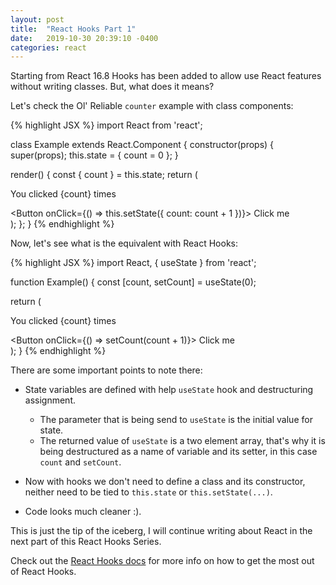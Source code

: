 ```yaml
---
layout: post
title:  "React Hooks Part 1"
date:   2019-10-30 20:39:10 -0400
categories: react
---
```

Starting from React 16.8 Hooks has been added to allow use React features without
writing classes. But, what does it means?

Let's check the Ol' Reliable `counter` example with class components:

{% highlight JSX %}
import React from 'react';

class Example extends React.Component {
  constructor(props) {
    super(props);
    this.state = {
      count = 0
    };
  }

  render() {
    const { count } = this.state;
    return (
      <div>
        <p>You clicked {count} times</p>
        <Button onClick={() => this.setState({ count: count + 1 })}>
          Click me
        </Button>
      </div>
    );
  };
}
{% endhighlight %}

Now, let's see what is the equivalent with React Hooks:

{% highlight JSX %}
import React, { useState } from 'react';

function Example() {
  const [count, setCount] = useState(0);

  return (
    <div>
      <p>You clicked {count} times</p>
      <Button onClick={() => setCount(count + 1)}>
        Click me
      </Button>
    </div>
  );
}
{% endhighlight %}

There are some important points to note there:

* State variables are defined with help `useState` hook and destructuring assignment.

  * The parameter that is being send to `useState` is the initial value for state.
  * The returned value of `useState` is a two element array, that's why it is being destructured 
as a name of variable and its setter, in this case `count` and `setCount`.

* Now with hooks we don't need to define a class and its constructor, neither need to be
tied to `this.state` or `this.setState(...)`.

* Code looks much cleaner :).

This is just the tip of the iceberg, I will continue writing about React in the next part
of this React Hooks Series.

Check out the [React Hooks docs][react-docs] for more info on how to get the most out of React Hooks.

[react-docs]: https://reactjs.org/docs/hooks-intro.html
